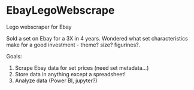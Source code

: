 # EbayLegoWebscrape
Lego webscraper for Ebay

Sold a set on Ebay for a 3X in 4 years.
Wondered what set characteristics make for a good investment - theme? size? figurines?.

Goals:
1) Scrape Ebay data for set prices (need set metadata...)
2) Store data in anything except a spreadsheet!
3) Analyze data (Power BI, jupyter?)
